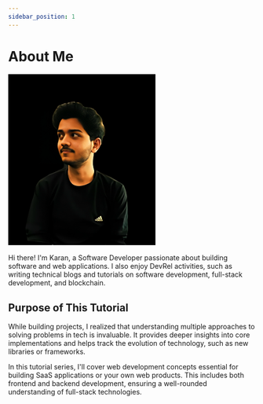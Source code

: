 ```yaml
---
sidebar_position: 1
---
```


# About Me

 <div style={{ textAlign: "center" }}>
      <img 
        src="https://github.com/karan0207/Karan-Portfolio/blob/main/public/karan-bg.png?raw=true" 
        alt="cub" 
        width="300" 
        style={{ borderRadius: "40%" }} 
      />
    </div>

Hi there! I'm Karan, a Software Developer passionate about building software and web applications. I also enjoy DevRel activities, such as writing technical blogs and tutorials on software development, full-stack development, and blockchain.

## Purpose of This Tutorial

While building projects, I realized that understanding multiple approaches to solving problems in tech is invaluable. It provides deeper insights into core implementations and helps track the evolution of technology, such as new libraries or frameworks.

In this tutorial series, I'll cover web development concepts essential for building SaaS applications or your own web products. This includes both frontend and backend development, ensuring a well-rounded understanding of full-stack technologies.
